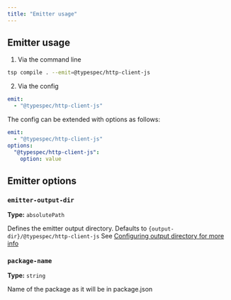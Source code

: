 ```yaml
---
title: "Emitter usage"
---
```


## Emitter usage

1. Via the command line

```bash
tsp compile . --emit=@typespec/http-client-js
```

2. Via the config

```yaml
emit:
  - "@typespec/http-client-js"
```

The config can be extended with options as follows:

```yaml
emit:
  - "@typespec/http-client-js"
options:
  "@typespec/http-client-js":
    option: value
```

## Emitter options

### `emitter-output-dir`

**Type:** `absolutePath`

Defines the emitter output directory. Defaults to `{output-dir}/@typespec/http-client-js`
See [Configuring output directory for more info](https://typespec.io/docs/handbook/configuration/configuration/#configuring-output-directory)

### `package-name`

**Type:** `string`

Name of the package as it will be in package.json
